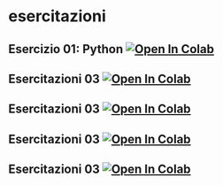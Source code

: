# esercitazioni

## Esercizio 01: Python [![Open In Colab](https://colab.research.google.com/assets/colab-badge.svg)](https://colab.research.google.com/github/il-A-ria/esercitazioni/blob/main/01_intro.ipynb)

## Esercitazioni 03 [![Open In Colab](https://colab.research.google.com/assets/colab-badge.svg)](https://colab.research.google.com/github/il-A-ria/esercitazioni/blob/main/Esercitazione03/013_Classi_easy.ipynb)

## Esercitazioni 03 [![Open In Colab](https://colab.research.google.com/assets/colab-badge.svg)](https://colab.research.google.com/github/il-A-ria/esercitazioni/blob/main/Esercitazione03/014_Matplotlib.ipynb)

## Esercitazioni 03 [![Open In Colab](https://colab.research.google.com/assets/colab-badge.svg)](https://colab.research.google.com/github/il-A-ria/esercitazioni/blob/main/Esercitazione03/015_Matplotlib.ipynb)

## Esercitazioni 03 [![Open In Colab](https://colab.research.google.com/assets/colab-badge.svg)](https://colab.research.google.com/github/il-A-ria/esercitazioni/blob/main/Esercitazione03/Visualization.pdf)


